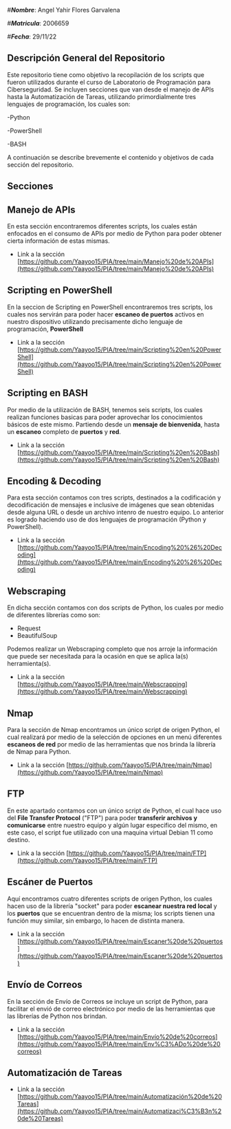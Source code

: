 #***Nombre***: Angel Yahir Flores Garvalena

#***Matricula***: 2006659

#***Fecha***: 29/11/22

## Descripción General del Repositorio

Este repositorio tiene como objetivo la recopilación de los scripts que fueron utilizados durante el curso de Laboratorio de Programación para Ciberseguridad.
Se incluyen secciones que van desde el manejo de APIs hasta la Automatización de Tareas, utilizando primordialmente tres lenguajes de programación, los cuales son:

-Python

-PowerShell

-BASH

A continuación se describe brevemente el contenido y objetivos de cada sección del repositorio.

## Secciones

## Manejo de APIs
En esta sección encontraremos diferentes scripts, los cuales están enfocados en el consumo de APIs por medio de Python para poder obtener cierta información de estas mismas.
- Link a la sección
[https://github.com/Yaayoo15/PIA/tree/main/Manejo%20de%20APIs](https://github.com/Yaayoo15/PIA/tree/main/Manejo%20de%20APIs)

## Scripting en PowerShell
En la seccion de Scripting en PowerShell encontraremos tres scripts, los cuales nos servirán para poder hacer **escaneo de puertos** activos en nuestro dispositivo utilizando precisamente dicho lenguaje de programación, **PowerShell**

- Link a la sección
[https://github.com/Yaayoo15/PIA/tree/main/Scripting%20en%20PowerShell](https://github.com/Yaayoo15/PIA/tree/main/Scripting%20en%20PowerShell)

## Scripting en BASH
Por medio de la utilización de BASH, tenemos seis scripts, los cuales realizan funciones basicas para poder aprovechar los conocimientos básicos de este mismo. 
Partiendo desde un **mensaje** **de bienvenida**, hasta un **escaneo** completo de **puertos** y **red**. 

 - Link a la sección
[https://github.com/Yaayoo15/PIA/tree/main/Scripting%20en%20Bash](https://github.com/Yaayoo15/PIA/tree/main/Scripting%20en%20Bash)

## Encoding & Decoding
Para esta sección contamos con tres scripts, destinados a la codificación y decodificación de mensajes e inclusive de imágenes que sean obtenidas desde alguna URL o desde un archivo intenro de nuestro equipo.
Lo anterior es logrado haciendo uso de dos lenguajes de programación (Python y PowerShell).

- Link a la sección
[https://github.com/Yaayoo15/PIA/tree/main/Encoding%20%26%20Decoding](https://github.com/Yaayoo15/PIA/tree/main/Encoding%20%26%20Decoding)

## Webscraping
En dicha sección contamos con dos scripts de Python, los cuales por medio de diferentes librerías como son:

 - Request
 - BeautifulSoup

Podemos realizar un Webscraping completo que nos arroje la información que puede ser necesitada para la ocasión en que se aplica la(s) herramienta(s).

- Link a la sección
[https://github.com/Yaayoo15/PIA/tree/main/Webscrapping](https://github.com/Yaayoo15/PIA/tree/main/Webscrapping)

## Nmap
Para la sección de Nmap encontramos un único script de origen Python, el cual realizará por medio de la selección de opciones en un menú diferentes **escaneos de red** por medio de las herramientas que nos brinda la librería de Nmap para Python.
- Link a la sección
[https://github.com/Yaayoo15/PIA/tree/main/Nmap](https://github.com/Yaayoo15/PIA/tree/main/Nmap)

## FTP
En este apartado contamos con un único script de Python, el cual hace uso del **File Transfer Protocol** ("FTP") para poder **transferir archivos y comunicarse** entre nuestro equipo y algún lugar especifico del mismo, en este caso, el script fue utilizado con una maquina virtual Debian 11 como destino.
- Link a la sección
[https://github.com/Yaayoo15/PIA/tree/main/FTP](https://github.com/Yaayoo15/PIA/tree/main/FTP)

## Escáner de Puertos
Aquí encontramos cuatro diferentes scripts de origen Python, los cuales hacen uso de la librería "socket" para poder **escanear nuestra red local** y los **puertos** que se encuentran dentro de la misma; los scripts tienen una función muy similar, sin embargo, lo hacen de distinta manera. 
- Link a la sección
[https://github.com/Yaayoo15/PIA/tree/main/Escaner%20de%20puertos](https://github.com/Yaayoo15/PIA/tree/main/Escaner%20de%20puertos)

## Envío de Correos
En la sección de Envío de Correos se incluye un script de Python, para facilitar el envió de correo electrónico por medio de las herramientas que las librerías de Python nos brindan.
- Link a la sección
[https://github.com/Yaayoo15/PIA/tree/main/Envío%20de%20correos](https://github.com/Yaayoo15/PIA/tree/main/Env%C3%ADo%20de%20correos)

## Automatización de Tareas

- Link a la sección
[https://github.com/Yaayoo15/PIA/tree/main/Automatización%20de%20Tareas](https://github.com/Yaayoo15/PIA/tree/main/Automatizaci%C3%B3n%20de%20Tareas)
